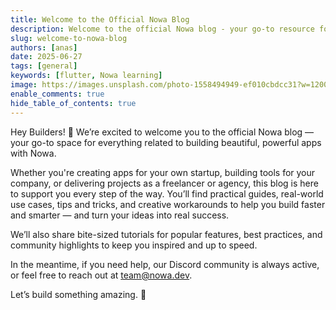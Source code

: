 ```yaml
---
title: Welcome to the Official Nowa Blog
description: Welcome to the official Nowa blog - your go-to resource for building beautiful, powerful apps with Nowa's visual development platform.
slug: welcome-to-nowa-blog
authors: [anas]
date: 2025-06-27
tags: [general]
keywords: [flutter, Nowa learning]
image: https://images.unsplash.com/photo-1558494949-ef010cbdcc31?w=1200&h=630&fit=crop
enable_comments: true
hide_table_of_contents: true
---
```


Hey Builders! 👋
We’re excited to welcome you to the official Nowa blog — your go-to space for everything related to building beautiful, powerful apps with Nowa.

<!-- truncate -->


Whether you're creating apps for your own startup, building tools for your company, or delivering projects as a freelancer or agency, this blog is here to support you every step of the way. You’ll find practical guides, real-world use cases, tips and tricks, and creative workarounds to help you build faster and smarter — and turn your ideas into real success.

We’ll also share bite-sized tutorials for popular features, best practices, and community highlights to keep you inspired and up to speed.

In the meantime, if you need help, our Discord community is always active, or feel free to reach out at team@nowa.dev.

Let’s build something amazing. 🚀

